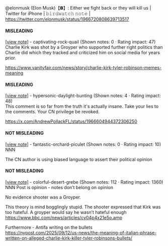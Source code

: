 @elonmusk (Elon Musk)【𝗕】: Either we fight back or they will kill us | Twitter for iPhone | 𝚋𝚒𝚛𝚍𝚠𝚊𝚝𝚌𝚑 𝚗𝚘𝚝𝚎 | https://twitter.com/elonmusk/status/1966720808639713517

#### MISLEADING

[[view note]](https://x.com/i/birdwatch/n/1966721656564363762) - captivating-rock-quail (Shown notes: 0 · Rating impact: 47)\
Charlie Kirk was shot by a Groyper who supported further right politics than Charlie did which they tracked and criticized him on social media for years prior. 

https://www.vanityfair.com/news/story/charlie-kirk-tyler-robinson-memes-meaning

#### MISLEADING

[[view note]](https://x.com/i/birdwatch/n/1966723235883405358) - hypersonic-daylight-bunting (Shown notes: 4 · Rating impact: 48)\
This comment is so far from the truth it's actually insane. Take your lies to the comments. Your CN privilege be revoked.

https://x.com/AndrewPollackFL/status/1966604944372306250

#### NOT MISLEADING

[[view note]](https://x.com/i/birdwatch/n/1966727473925587280) - fantastic-orchard-piculet (Shown notes: 0 · Rating impact: 10)\
NNN 

The CN author is using biased language to assert their political opinion

#### NOT MISLEADING

[[view note]](https://x.com/i/birdwatch/n/1966726620154110454) - colorful-desert-grebe (Shown notes: 112 · Rating impact: 1360)\
NNN
Post is opinion - notes don’t belong on opinion 

No evidence shooter was a Groyper. 

This theory is mind bogglingly stupid. The shooter expressed that Kirk was too hateful. A groyper would say he wasn’t hateful enough 
https://www.bbc.com/news/articles/cy04p4x21e5o.amp

Furthermore - Antifa writing on the bullets 
https://nypost.com/2025/09/12/us-news/the-meaning-of-italian-phrase-written-on-alleged-charlie-kirk-killer-tyler-robinsons-bullets/
